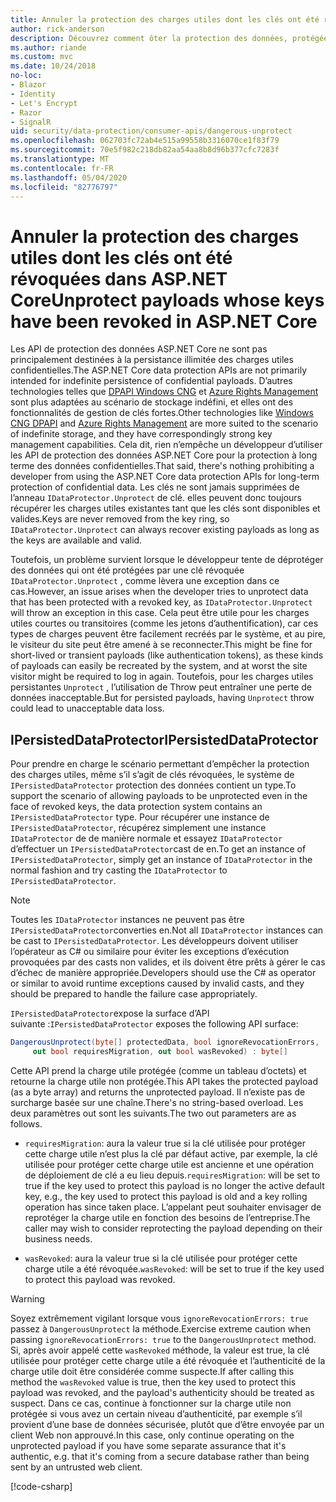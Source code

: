 ```yaml
---
title: Annuler la protection des charges utiles dont les clés ont été révoquées dans ASP.NET Core
author: rick-anderson
description: Découvrez comment ôter la protection des données, protégées par des clés qui ont été révoquées, dans une application ASP.NET Core.
ms.author: riande
ms.custom: mvc
ms.date: 10/24/2018
no-loc:
- Blazor
- Identity
- Let's Encrypt
- Razor
- SignalR
uid: security/data-protection/consumer-apis/dangerous-unprotect
ms.openlocfilehash: 062703fc72ab4e515a99558b3316070ce1f83f79
ms.sourcegitcommit: 70e5f982c218db82aa54aa8b8d96b377cfc7283f
ms.translationtype: MT
ms.contentlocale: fr-FR
ms.lasthandoff: 05/04/2020
ms.locfileid: "82776797"
---
```

# <a name="unprotect-payloads-whose-keys-have-been-revoked-in-aspnet-core"></a><span data-ttu-id="c5574-103">Annuler la protection des charges utiles dont les clés ont été révoquées dans ASP.NET Core</span><span class="sxs-lookup"><span data-stu-id="c5574-103">Unprotect payloads whose keys have been revoked in ASP.NET Core</span></span>

<a name="data-protection-consumer-apis-dangerous-unprotect"></a>

<span data-ttu-id="c5574-104">Les API de protection des données ASP.NET Core ne sont pas principalement destinées à la persistance illimitée des charges utiles confidentielles.</span><span class="sxs-lookup"><span data-stu-id="c5574-104">The ASP.NET Core data protection APIs are not primarily intended for indefinite persistence of confidential payloads.</span></span> <span data-ttu-id="c5574-105">D’autres technologies telles que [DPAPI Windows CNG](https://msdn.microsoft.com/library/windows/desktop/hh706794%28v=vs.85%29.aspx) et [Azure Rights Management](/rights-management/) sont plus adaptées au scénario de stockage indéfini, et elles ont des fonctionnalités de gestion de clés fortes.</span><span class="sxs-lookup"><span data-stu-id="c5574-105">Other technologies like [Windows CNG DPAPI](https://msdn.microsoft.com/library/windows/desktop/hh706794%28v=vs.85%29.aspx) and [Azure Rights Management](/rights-management/) are more suited to the scenario of indefinite storage, and they have correspondingly strong key management capabilities.</span></span> <span data-ttu-id="c5574-106">Cela dit, rien n’empêche un développeur d’utiliser les API de protection des données ASP.NET Core pour la protection à long terme des données confidentielles.</span><span class="sxs-lookup"><span data-stu-id="c5574-106">That said, there's nothing prohibiting a developer from using the ASP.NET Core data protection APIs for long-term protection of confidential data.</span></span> <span data-ttu-id="c5574-107">Les clés ne sont jamais supprimées de l’anneau `IDataProtector.Unprotect` de clé. elles peuvent donc toujours récupérer les charges utiles existantes tant que les clés sont disponibles et valides.</span><span class="sxs-lookup"><span data-stu-id="c5574-107">Keys are never removed from the key ring, so `IDataProtector.Unprotect` can always recover existing payloads as long as the keys are available and valid.</span></span>

<span data-ttu-id="c5574-108">Toutefois, un problème survient lorsque le développeur tente de déprotéger des données qui ont été protégées par une clé révoquée `IDataProtector.Unprotect` , comme lèvera une exception dans ce cas.</span><span class="sxs-lookup"><span data-stu-id="c5574-108">However, an issue arises when the developer tries to unprotect data that has been protected with a revoked key, as `IDataProtector.Unprotect` will throw an exception in this case.</span></span> <span data-ttu-id="c5574-109">Cela peut être utile pour les charges utiles courtes ou transitoires (comme les jetons d’authentification), car ces types de charges peuvent être facilement recréés par le système, et au pire, le visiteur du site peut être amené à se reconnecter.</span><span class="sxs-lookup"><span data-stu-id="c5574-109">This might be fine for short-lived or transient payloads (like authentication tokens), as these kinds of payloads can easily be recreated by the system, and at worst the site visitor might be required to log in again.</span></span> <span data-ttu-id="c5574-110">Toutefois, pour les charges utiles persistantes `Unprotect` , l’utilisation de Throw peut entraîner une perte de données inacceptable.</span><span class="sxs-lookup"><span data-stu-id="c5574-110">But for persisted payloads, having `Unprotect` throw could lead to unacceptable data loss.</span></span>

## <a name="ipersisteddataprotector"></a><span data-ttu-id="c5574-111">IPersistedDataProtector</span><span class="sxs-lookup"><span data-stu-id="c5574-111">IPersistedDataProtector</span></span>

<span data-ttu-id="c5574-112">Pour prendre en charge le scénario permettant d’empêcher la protection des charges utiles, même s’il s’agit de clés révoquées, le système de `IPersistedDataProtector` protection des données contient un type.</span><span class="sxs-lookup"><span data-stu-id="c5574-112">To support the scenario of allowing payloads to be unprotected even in the face of revoked keys, the data protection system contains an `IPersistedDataProtector` type.</span></span> <span data-ttu-id="c5574-113">Pour récupérer une instance de `IPersistedDataProtector`, récupérez simplement une instance `IDataProtector` de de manière normale et essayez `IDataProtector` d’effectuer un `IPersistedDataProtector`cast de en.</span><span class="sxs-lookup"><span data-stu-id="c5574-113">To get an instance of `IPersistedDataProtector`, simply get an instance of `IDataProtector` in the normal fashion and try casting the `IDataProtector` to `IPersistedDataProtector`.</span></span>

> [!NOTE]
> <span data-ttu-id="c5574-114">Toutes les `IDataProtector` instances ne peuvent pas être `IPersistedDataProtector`converties en.</span><span class="sxs-lookup"><span data-stu-id="c5574-114">Not all `IDataProtector` instances can be cast to `IPersistedDataProtector`.</span></span> <span data-ttu-id="c5574-115">Les développeurs doivent utiliser l’opérateur as C# ou similaire pour éviter les exceptions d’exécution provoquées par des casts non valides, et ils doivent être prêts à gérer le cas d’échec de manière appropriée.</span><span class="sxs-lookup"><span data-stu-id="c5574-115">Developers should use the C# as operator or similar to avoid runtime exceptions caused by invalid casts, and they should be prepared to handle the failure case appropriately.</span></span>

<span data-ttu-id="c5574-116">`IPersistedDataProtector`expose la surface d’API suivante :</span><span class="sxs-lookup"><span data-stu-id="c5574-116">`IPersistedDataProtector` exposes the following API surface:</span></span>

```csharp
DangerousUnprotect(byte[] protectedData, bool ignoreRevocationErrors,
     out bool requiresMigration, out bool wasRevoked) : byte[]
```

<span data-ttu-id="c5574-117">Cette API prend la charge utile protégée (comme un tableau d’octets) et retourne la charge utile non protégée.</span><span class="sxs-lookup"><span data-stu-id="c5574-117">This API takes the protected payload (as a byte array) and returns the unprotected payload.</span></span> <span data-ttu-id="c5574-118">Il n’existe pas de surcharge basée sur une chaîne.</span><span class="sxs-lookup"><span data-stu-id="c5574-118">There's no string-based overload.</span></span> <span data-ttu-id="c5574-119">Les deux paramètres out sont les suivants.</span><span class="sxs-lookup"><span data-stu-id="c5574-119">The two out parameters are as follows.</span></span>

* <span data-ttu-id="c5574-120">`requiresMigration`: aura la valeur true si la clé utilisée pour protéger cette charge utile n’est plus la clé par défaut active, par exemple, la clé utilisée pour protéger cette charge utile est ancienne et une opération de déploiement de clé a eu lieu depuis.</span><span class="sxs-lookup"><span data-stu-id="c5574-120">`requiresMigration`: will be set to true if the key used to protect this payload is no longer the active default key, e.g., the key used to protect this payload is old and a key rolling operation has since taken place.</span></span> <span data-ttu-id="c5574-121">L’appelant peut souhaiter envisager de reprotéger la charge utile en fonction des besoins de l’entreprise.</span><span class="sxs-lookup"><span data-stu-id="c5574-121">The caller may wish to consider reprotecting the payload depending on their business needs.</span></span>

* <span data-ttu-id="c5574-122">`wasRevoked`: aura la valeur true si la clé utilisée pour protéger cette charge utile a été révoquée.</span><span class="sxs-lookup"><span data-stu-id="c5574-122">`wasRevoked`: will be set to true if the key used to protect this payload was revoked.</span></span>

>[!WARNING]
> <span data-ttu-id="c5574-123">Soyez extrêmement vigilant lorsque vous `ignoreRevocationErrors: true` passez à `DangerousUnprotect` la méthode.</span><span class="sxs-lookup"><span data-stu-id="c5574-123">Exercise extreme caution when passing `ignoreRevocationErrors: true` to the `DangerousUnprotect` method.</span></span> <span data-ttu-id="c5574-124">Si, après avoir appelé cette `wasRevoked` méthode, la valeur est true, la clé utilisée pour protéger cette charge utile a été révoquée et l’authenticité de la charge utile doit être considérée comme suspecte.</span><span class="sxs-lookup"><span data-stu-id="c5574-124">If after calling this method the `wasRevoked` value is true, then the key used to protect this payload was revoked, and the payload's authenticity should be treated as suspect.</span></span> <span data-ttu-id="c5574-125">Dans ce cas, continue à fonctionner sur la charge utile non protégée si vous avez un certain niveau d’authenticité, par exemple s’il provient d’une base de données sécurisée, plutôt que d’être envoyée par un client Web non approuvé.</span><span class="sxs-lookup"><span data-stu-id="c5574-125">In this case, only continue operating on the unprotected payload if you have some separate assurance that it's authentic, e.g. that it's coming from a secure database rather than being sent by an untrusted web client.</span></span>

[!code-csharp[](dangerous-unprotect/samples/dangerous-unprotect.cs)]
